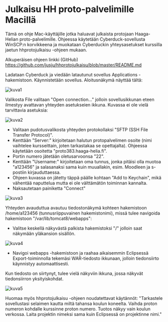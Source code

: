 # Julkaisu HH proto-palvelimille Macillä

Tämä on ohje Mac-käyttäjille jotka haluavat julkaista protojaan Haaga-Helian proto-palvelimille. Ohjeessa käytetään Cyberduck-sovellusta WinSCP:n korvikkeena ja muokataan Cyberduckin yhteysasetukset kurssilla jaetun hhprotojulkaisu -ohjeen mukaan. 

Alkuperäisen ohjeen linkki (GitHub) https://github.com/jusju/hhprotojulkaisu/blob/master/README.md


Ladataan Cyberduck ja viedään latautunut sovellus Applications -hakemistoon.
Käynnistetään sovellus. Aloitusnäkymä näyttää tältä:

![kuva1](https://github.com/tpolvinen/hhprotojulkaisu/blob/master/kuvat/screen-capture-3.png)

Valikosta File valitaan "Open connection..." jolloin sovellusikkunan eteen ilmestyy avattavan yhteyden asetukseien ikkuna. Kuvassa ei ole vielä tarvittavia asetuksia:

![kuva2](https://github.com/tpolvinen/hhprotojulkaisu/blob/master/kuvat/screen-capture-4.png)

- Valitaan pudotusvalikosta yhteyden protokollaksi "SFTP (SSH File Transfer Protocol)".
- Kenttään "Server:" kirjoitetaan halutun protopalvelimen osoite (nimi vaihtelee kursseittain, joten tarkastakaa se opettajalta). Ohjeessa käytetään osoitetta "proto383.haaga-helia.fi".
- Portin numero jätetään oletusarvoonsa "22".
- Kenttään "Username:" kirjoitetaan oma tunnus, jonka pitäisi olla muotoa "a123456" ja salasanaksi sama kuin muuallakin, esim. Moodleen ja s-postiin kirjauduttaessa.
- Ohjeen kuvassa on jätetty täppä päälle kohtaan "Add to Keychain", mikä vähentää naputtelua mutta ei ole välttämätön toiminnan kannalta.
- Naksautetaan painiketta "Connect" 

![kuva3](https://github.com/tpolvinen/hhprotojulkaisu/blob/master/kuvat/screen-capture-5.png)

Yhteyden avauduttua avautuu tiedostonäkymä kohteen hakemistoon /home/a123456 (tunnusriippuvainen hakemistonimi), missä tulee navigoida hakemistoon "/var/lib/tomcat8/webapps": 

- Valitse keskellä näkyvästä palkista hakemistoksi "/" jolloin saat näkymään yläkansion sisällön.

![kuva4](https://github.com/tpolvinen/hhprotojulkaisu/blob/master/kuvat/screen-capture-6.png)

- Navigoi webapps -hakemistoon ja raahaa aikaisemmin Eclipsessä Export-toiminnolla tekemäsi WAR-tiedosto ikkunaan, jolloin tiedonsiirto käynnistyy automaattisesti.

Kun tiedosto on siirtynyt, tulee vielä näkyviin ikkuna, jossa näkyvät tiedonsiirron yksityiskohdat.

![kuva5](https://github.com/tpolvinen/hhprotojulkaisu/blob/master/kuvat/screen-capture-7.png)

Huomaa myös hhprotojulkaisu -ohjeen noudatettavat käytännöt:
"Tarkastele sovellustasi selaimen kautta miltä tahansa koulun koneelta. Vaihda proton numeron kohdalle kurssinne proton numero. Tuotos näkyy vain koulun verkossa. Laita projektin nimeksi sama kuin Eclipsessä on projektinne nimi."
